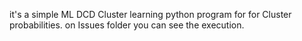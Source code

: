 it's a simple ML DCD Cluster learning python program for for Cluster probabilities. on Issues folder you can see the execution.
